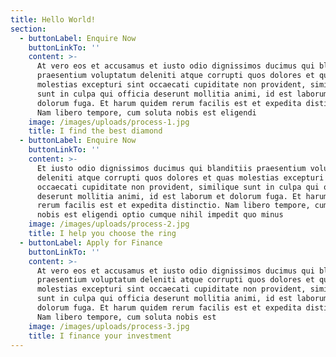 ```yaml
---
title: Hello World!
section:
  - buttonLabel: Enquire Now
    buttonLinkTo: ''
    content: >-
      At vero eos et accusamus et iusto odio dignissimos ducimus qui blanditiis
      praesentium voluptatum deleniti atque corrupti quos dolores et quas
      molestias excepturi sint occaecati cupiditate non provident, similique
      sunt in culpa qui officia deserunt mollitia animi, id est laborum et
      dolorum fuga. Et harum quidem rerum facilis est et expedita distinctio.
      Nam libero tempore, cum soluta nobis est eligendi
    image: /images/uploads/process-1.jpg
    title: I find the best diamond
  - buttonLabel: Enquire Now
    buttonLinkTo: ''
    content: >-
      Et iusto odio dignissimos ducimus qui blanditiis praesentium voluptatum
      deleniti atque corrupti quos dolores et quas molestias excepturi sint
      occaecati cupiditate non provident, similique sunt in culpa qui officia
      deserunt mollitia animi, id est laborum et dolorum fuga. Et harum quidem
      rerum facilis est et expedita distinctio. Nam libero tempore, cum soluta
      nobis est eligendi optio cumque nihil impedit quo minus
    image: /images/uploads/process-2.jpg
    title: I help you choose the ring
  - buttonLabel: Apply for Finance
    buttonLinkTo: ''
    content: >-
      At vero eos et accusamus et iusto odio dignissimos ducimus qui blanditiis
      praesentium voluptatum deleniti atque corrupti quos dolores et quas
      molestias excepturi sint occaecati cupiditate non provident, similique
      sunt in culpa qui officia deserunt mollitia animi, id est laborum et
      dolorum fuga. Et harum quidem rerum facilis est et expedita distinctio.
      Nam libero tempore, cum soluta nobis est
    image: /images/uploads/process-3.jpg
    title: I finance your investment
---
```


